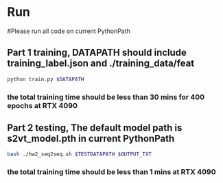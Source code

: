 
# Run

#Please run all code on current PythonPath

##  Part 1 training, DATAPATH should include training_label.json and ./training_data/feat
```bash
python train.py $DATAPATH
```
### the total training time should be less than 30 mins for 400 epochs at RTX 4090

## Part 2 testing, The default model path is s2vt_model.pth in current PythonPath
```bash
bash ./hw2_seq2seq.sh $TESTDATAPATH $OUTPUT_TXT
```
### the total training time should be less than 1 mins at RTX 4090
